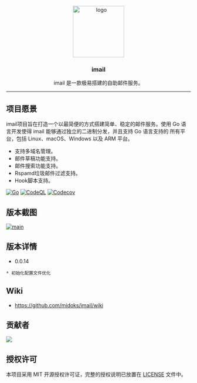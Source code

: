 <p align="center">
  <img alt="logo" src="https://avatars2.githubusercontent.com/u/4169529?v=3&s=200" height="140" />
  <h3 align="center">imail</h3>
  <p align="center">imail 是一款极易搭建的自助邮件服务。</p>
</p>


---
## 项目愿景

imail项目旨在打造一个以最简便的方式搭建简单、稳定的邮件服务。使用 Go 语言开发使得 imail 能够通过独立的二进制分发，并且支持 Go 语言支持的 所有平台，包括 Linux、macOS、Windows 以及 ARM 平台。

- 支持多域名管理。
- 邮件草稿功能支持。
- 邮件搜索功能支持。
- Rspamd垃圾邮件过滤支持。
- Hook脚本支持。

[![Go](https://github.com/midoks/imail/actions/workflows/go.yml/badge.svg)](https://github.com/midoks/imail/actions/workflows/go.yml)
[![CodeQL](https://github.com/midoks/imail/actions/workflows/codeql-analysis.yml/badge.svg)](https://github.com/midoks/imail/actions/workflows/codeql-analysis.yml)
[![Codecov](https://codecov.io/gh/midoks/imail/branch/master/graph/badge.svg?token=MJ2HL6HFLR)](https://codecov.io/gh/midoks/imail)

## 版本截图

[![main](/screenshot/main.png)](/screenshot/main.png)


## 版本详情

- 0.0.14

```
* 初始化配置文件优化
```

## Wiki

- https://github.com/midoks/imail/wiki

## 贡献者

[![](https://contrib.rocks/image?repo=midoks/imail)](https://github.com/midoks/imail/graphs/contributors)


## 授权许可

本项目采用 MIT 开源授权许可证，完整的授权说明已放置在 [LICENSE](https://github.com/midoks/imail/blob/main/LICENSE) 文件中。

